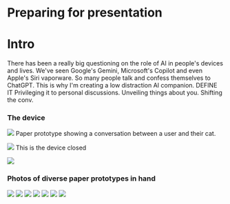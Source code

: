 # Preparing for presentation

# Intro
There has been a really big questioning on the role of AI in people's devices and lives. We've seen Google's Gemini, Microsoft's Copilot and even Apple's Siri vaporware.
So many people talk and confess themselves to ChatGPT.
This is why I'm creating a low distraction AI companion.
DEFINE IT
Privileging it to personal discussions. Unveiling things about you. Shifting the conv.


### The device
![](../../00-09%20Resources/09%20Assets/BA6D7FB4-121D-4E2B-A257-0855E75E27C8.jpeg)
Paper prototype showing a conversation between a user and their cat.

![](../../00-09%20Resources/09%20Assets/IMG_9476.jpeg)
This is the device closed

![](../../00-09%20Resources/09%20Assets/IMG_9477.jpeg)
### Photos of diverse paper prototypes in hand
![](../../00-09%20Resources/09%20Assets/IMG_9465.jpeg)
![](../../00-09%20Resources/09%20Assets/IMG_9466.jpeg)
![](../../00-09%20Resources/09%20Assets/IMG_9467.jpeg)
![](../../00-09%20Resources/09%20Assets/IMG_9468.jpeg)
![](../../00-09%20Resources/09%20Assets/IMG_9469.jpeg)
![](../../00-09%20Resources/09%20Assets/IMG_9470.jpeg)
![](../../00-09%20Resources/09%20Assets/IMG_9471.jpeg)